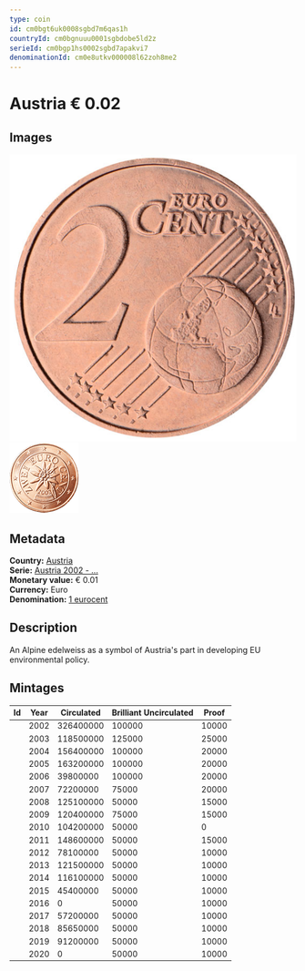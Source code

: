 ```yaml
---
type: coin
id: cm0bgt6uk0008sgbd7m6qas1h
countryId: cm0bgnuuu0001sgbdobe5ld2z
serieId: cm0bgp1hs0002sgbd7apakvi7
denominationId: cm0e8utkv000008l62zoh8me2
---
```


# Austria € 0.02

## Images

![Front image](../../../img/common-2002-002.png) ![Back image](img/austria-2002-002.png)

## Metadata

**Country:** [Austria](../index.md)\
**Serie:** [Austria 2002 - ...](index.md)\
**Monetary value:** € 0.01\
**Currency:** Euro\
**Denomination:** [1 eurocent](../../Denominations/1-eurocent.md)

## Description

An Alpine edelweiss as a symbol of Austria's part in developing EU environmental policy.

## Mintages

| Id | Year | Circulated | Brilliant Uncirculated | Proof |
| -- | ---- | ---------- | ---------------------- | ----- |
|    | 2002 | 326400000  | 100000                 | 10000 |
|    | 2003 | 118500000  | 125000                 | 25000 |
|    | 2004 | 156400000  | 100000                 | 20000 |
|    | 2005 | 163200000  | 100000                 | 20000 |
|    | 2006 | 39800000   | 100000                 | 20000 |
|    | 2007 | 72200000   | 75000                  | 20000 |
|    | 2008 | 125100000  | 50000                  | 15000 |
|    | 2009 | 120400000  | 75000                  | 15000 |
|    | 2010 | 104200000  | 50000                  | 0     |
|    | 2011 | 148600000  | 50000                  | 15000 |
|    | 2012 | 78100000   | 50000                  | 10000 |
|    | 2013 | 121500000  | 50000                  | 10000 |
|    | 2014 | 116100000  | 50000                  | 10000 |
|    | 2015 | 45400000   | 50000                  | 10000 |
|    | 2016 | 0          | 50000                  | 10000 |
|    | 2017 | 57200000   | 50000                  | 10000 |
|    | 2018 | 85650000   | 50000                  | 10000 |
|    | 2019 | 91200000   | 50000                  | 10000 |
|    | 2020 | 0          | 50000                  | 10000 |
